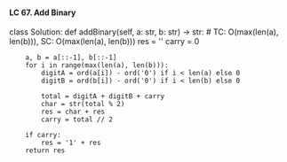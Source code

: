 #### LC 67. Add Binary
class Solution:
    def addBinary(self, a: str, b: str) -> str:
        # TC: O(max(len(a), len(b))), SC: O(max(len(a), len(b)))
        res = ''
        carry = 0
        
        a, b = a[::-1], b[::-1]
        for i in range(max(len(a), len(b))):
            digitA = ord(a[i]) - ord('0') if i < len(a) else 0
            digitB = ord(b[i]) - ord('0') if i < len(b) else 0

            total = digitA + digitB + carry
            char = str(total % 2)
            res = char + res
            carry = total // 2
        
        if carry:
            res = '1' + res
        return res
